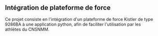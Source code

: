 ## Intégration de plateforme de force

Ce projet consiste en l'intégration d'un plateforme de force Kistler de type 9286BA à une application python, afin de faciliter l'utilisation par les athlètes du CNSNMM.
